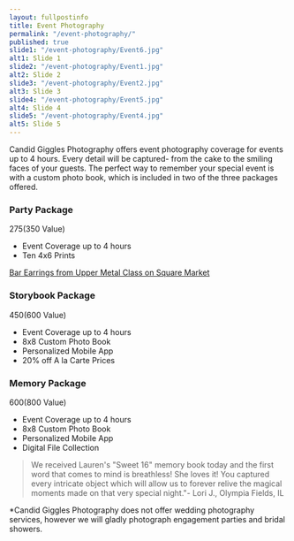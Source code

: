 ```yaml
---
layout: fullpostinfo
title: Event Photography
permalink: "/event-photography/"
published: true
slide1: "/event-photography/Event6.jpg"
alt1: Slide 1
slide2: "/event-photography/Event1.jpg"
alt2: Slide 2
slide3: "/event-photography/Event2.jpg"
alt3: Slide 3
slide4: "/event-photography/Event5.jpg"
alt4: Slide 4
slide5: "/event-photography/Event4.jpg"
alt5: Slide 5
---
```


Candid Giggles Photography offers event photography coverage for events up to 4 hours. Every detail will be captured- from the cake to the smiling faces of your guests. The perfect way to remember your special event is with a custom photo book, which is included in two of the three packages offered. 

### Party Package
$275 ($350 Value)

- Event Coverage up to 4 hours
- Ten 4x6 Prints

<a href="https://squareup.com/market/upper-metal-class/bar-earrings" class="sq-embed-item">Bar Earrings from Upper Metal Class on Square Market</a>
      
         

### Storybook Package
$450 ($600 Value)

- Event Coverage up to 4 hours
- 8x8 Custom Photo Book
- Personalized Mobile App 
- 20% off A la Carte Prices

### Memory Package
$600 ($800 Value)

- Event Coverage up to 4 hours
- 8x8 Custom Photo Book
- Personalized Mobile App 
- Digital File Collection

> We received Lauren's "Sweet 16" memory book today and the first word that comes to mind is breathless! She loves it! You captured every intricate object which will allow us to forever relive the magical moments made on that very special night."- Lori J., Olympia Fields, IL

*Candid Giggles Photography does not offer wedding photography services, however we will gladly photograph engagement parties and bridal showers.
